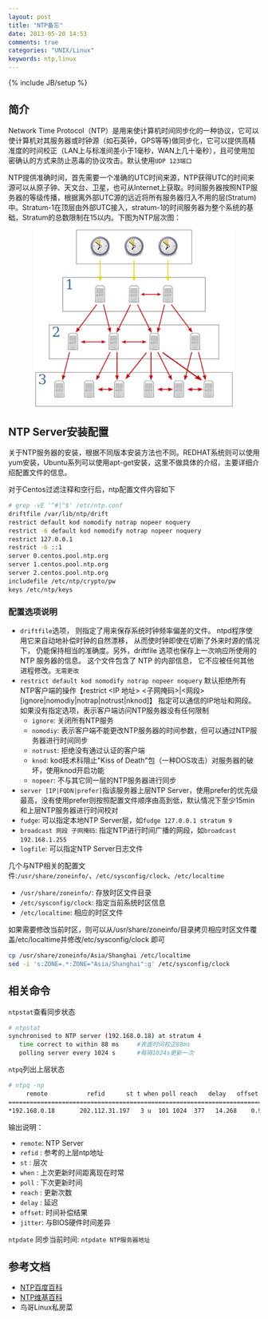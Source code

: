 ```yaml
---
layout: post
title: "NTP备忘"
date: 2013-05-20 14:53
comments: true
categories: "UNIX/Linux"
keywords: ntp,linux
---
```

{% include JB/setup %}

## 简介

Network Time Protocol（NTP）是用来使计算机时间同步化的一种协议，它可以使计算机对其服务器或时钟源（如石英钟，GPS等等)做同步化，它可以提供高精准度的时间校正（LAN上与标准间差小于1毫秒，WAN上几十毫秒），且可使用加密确认的方式来防止恶毒的协议攻击。默认使用`UDP 123端口`

NTP提供准确时间，首先需要一个准确的UTC时间来源，NTP获得UTC的时间来源可以从原子钟、天文台、卫星，也可从Internet上获取。时间服务器按照NTP服务器的等级传播，根据离外部UTC源的远近将所有服务器归入不用的层(Stratum)中。Stratum-1在顶层由外部UTC接入，stratum-1的时间服务器为整个系统的基础，Stratum的总数限制在15以内。下图为NTP层次图：

<center><img src="/images/Network_Time_Protocol_servers_and_clients.png" alt="ntp" title="ntp" width="400" /></center>

## NTP Server安装配置

关于NTP服务器的安装，根据不同版本安装方法也不同。REDHAT系统则可以使用yum安装，Ubuntu系列可以使用apt-get安装，这里不做具体的介绍，主要详细介绍配置文件的信息。

对于Centos过滤注释和空行后，ntp配置文件内容如下

``` bash
# grep -vE '^#|^$' /etc/ntp.conf 
driftfile /var/lib/ntp/drift
restrict default kod nomodify notrap nopeer noquery 
restrict -6 default kod nomodify notrap nopeer noquery
restrict 127.0.0.1 
restrict -6 ::1
server 0.centos.pool.ntp.org
server 1.centos.pool.ntp.org
server 2.centos.pool.ntp.org
includefile /etc/ntp/crypto/pw
keys /etc/ntp/keys
```

### 配置选项说明

* `driftfile`选项， 则指定了用来保存系统时钟频率偏差的文件。 ntpd程序使用它来自动地补偿时钟的自然漂移， 从而使时钟即使在切断了外来时源的情况下， 仍能保持相当的准确度。另外，driftfile 选项也保存上一次响应所使用的 NTP 服务器的信息。 这个文件包含了 NTP 的内部信息， 它不应被任何其他进程修改。`无需更改`
* `restrict default kod nomodify notrap nopeer noquery`  默认拒绝所有NTP客户端的操作【restrict <IP 地址> <子网掩码>|<网段> [ignore|nomodiy|notrap|notrust|nknod]】 指定可以通信的IP地址和网段。如果没有指定选项，表示客户端访问NTP服务器没有任何限制
	* `ignore`:     关闭所有NTP服务
	* `nomodiy`:    表示客户端不能更改NTP服务器的时间参数，但可以通过NTP服务器进行时间同步
	* `notrust`:    拒绝没有通过认证的客户端
	* `knod`:       kod技术科阻止"Kiss of Death"包（一种DOS攻击）对服务器的破坏，使用knod开启功能
	* `nopeer`:     不与其它同一层的NTP服务器进行同步
* `server [IP|FQDN|prefer]`指该服务器上层NTP Server，使用prefer的优先级最高，没有使用prefer则按照配置文件顺序由高到低，默认情况下至少15min和上层NTP服务器进行时间校对
* `fudge`:          可以指定本地NTP Server层，如`fudge 127.0.0.1 stratum 9`
* `broadcast 网段 子网掩码`:    指定NTP进行时间广播的网段，如`broadcast 192.168.1.255`
* `logfile`:        可以指定NTP Server日志文件

几个与NTP相关的配置文件:`/usr/share/zoneinfo/`、`/etc/sysconfig/clock`、`/etc/localtime`

* `/usr/share/zoneinfo/`:  存放时区文件目录
* `/etc/sysconfig/clock`:  指定当前系统时区信息
* `/etc/localtime`:        相应的时区文件

如果需要修改当前时区，则可以从/usr/share/zoneinfo/目录拷贝相应时区文件覆盖/etc/localtime并修改/etc/sysconfig/clock 即可

``` bash
cp /usr/share/zoneinfo/Asia/Shanghai /etc/localtime
sed -i 's:ZONE=.*:ZONE="Asia/Shanghai":g' /etc/sysconfig/clock
```

## 相关命令

`ntpstat`查看同步状态

``` bash
# ntpstat 
synchronised to NTP server (192.168.0.18) at stratum 4 
   time correct to within 88 ms  	#表面时间校正88ms
   polling server every 1024 s		#每隔1024s更新一次
```

`ntpq`列出上层状态

``` bash
# ntpq -np
     remote           refid      st t when poll reach   delay   offset  jitter
==============================================================================
*192.168.0.18       202.112.31.197   3 u  101 1024  377   14.268    0.998   0.143
```

输出说明：

* `remote`:  NTP Server
* `refid` :  参考的上层ntp地址
* `st`    :  层次
* `when`  :  上次更新时间距离现在时常
* `poll`  :  下次更新时间
* `reach` :  更新次数
* `delay` :  延迟
* `offset`:  时间补偿结果
* `jitter`:  与BIOS硬件时间差异

`ntpdate` 同步当前时间: `ntpdate NTP服务器地址`

## 参考文档

* [NTP百度百科](http://baike.baidu.com/view/60648.htm)
* [NTP维基百科](http://en.wikipedia.org/wiki/Network_Time_Protocol)
* 鸟哥Linux私房菜

